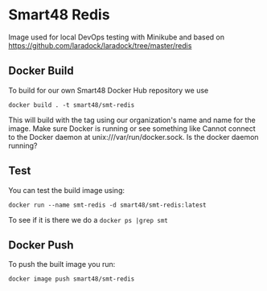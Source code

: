 # Smart48 Redis

Image used for local DevOps testing with Minikube and based on https://github.com/laradock/laradock/tree/master/redis


## Docker Build

To build for our own Smart48 Docker Hub repository we use

`docker build . -t smart48/smt-redis`

This will build with the tag using our organization's name and name for the image. Make sure Docker is running or see something like Cannot connect to the Docker daemon at unix:///var/run/docker.sock. Is the docker daemon running?

## Test

You can test the build image using:

`docker run --name smt-redis -d smart48/smt-redis:latest`

To see if it is there we do a `docker ps |grep smt`

## Docker Push

To push the built image you run:

`docker image push smart48/smt-redis`